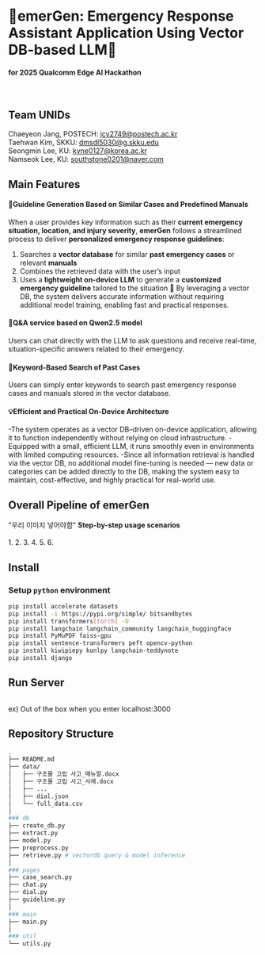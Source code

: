 # 🚨emerGen: Emergency Response Assistant Application Using Vector DB-based LLM🚨
#### for 2025 Qualcomm Edge AI Hackathon
<br>

## Team UNIDs
Chaeyeon Jang, POSTECH: jcy2749@postech.ac.kr<br>
Taehwan Kim, SKKU: dmsdl5030@g.skku.edu<br>
Seongmin Lee, KU: kyne0127@korea.ac.kr<br>
Namseok Lee, KU: southstone0201@naver.com<br>

## Main Features
#### 📘Guideline Generation Based on Similar Cases and Predefined Manuals
When a user provides key information such as their **current emergency situation, location, and injury severity**, **emerGen** follows a streamlined process to deliver **personalized emergency response guidelines**:

1. Searches a **vector database** for similar **past emergency cases** or relevant **manuals**
2. Combines the retrieved data with the user’s input
3. Uses a **lightweight on-device LLM** to generate a **customized emergency guideline** tailored to the situation
🔹 By leveraging a vector DB, the system delivers accurate information without requiring additional model training, enabling fast and practical responses.

#### 💬Q&A service based on Qwen2.5 model
Users can chat directly with the LLM to ask questions and receive real-time, situation-specific answers related to their emergency.

#### 🔎Keyword-Based Search of Past Cases
Users can simply enter keywords to search past emergency response cases and manuals stored in the vector database.

#### 💡Efficient and Practical On-Device Architecture
-The system operates as a vector DB–driven on-device application, allowing it to function independently without relying on cloud infrastructure.
-Equipped with a small, efficient LLM, it runs smoothly even in environments with limited computing resources.
-Since all information retrieval is handled via the vector DB, no additional model fine-tuning is needed — new data or categories can be added directly to the DB, making the system easy to maintain, cost-effective, and highly practical for real-world use.
 
## Overall Pipeline of emerGen
"우리 이미지 넣어야함" 
<b>Step-by-step usage scenarios</b>  <br><br>
1.
2.
3.
4.
5.
6.

## Install
### Setup `python` environment
```bash
pip install accelerate datasets
pip install -i https://pypi.org/simple/ bitsandbytes
pip install transformers[torch] -U
pip install langchain langchain_community langchain_huggingface
pip install PyMuPDF faiss-gpu
pip install sentence-transformers peft opencv-python
pip install kiwipiepy konlpy langchain-teddynote
pip install django
```

## Run Server
```bash

```
ex) Out of the box when you enter localhost:3000

## Repository Structure
``` bash
.
├── README.md
├── data/
│   ├── 구조물 고립 사고_매뉴얼.docx
│   ├── 구조물 고립 사고_사례.docx
│   ├── ...
│   ├── dial.json
│   └── full_data.csv
│   
### db
├── create_db.py
├── extract.py
├── model.py
├── preprocess.py
├── retrieve.py # vectordb query & model inference
│
### pages
├── case_search.py
├── chat.py
├── dial.py
├── guideline.py
│
### main
├── main.py
│
### util
└── utils.py
```
